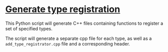 # [Generate type registration](generateTypeRegistration.py)

This Python script will generate C++ files containing functions to register a set of specified types.

The script will generate a separate cpp file for each type, as well as a `add_type_registrator.cpp` file and a corresponding header.